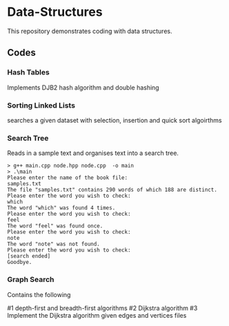 # Data-Structures

This repository demonstrates coding with data structures.

## Codes

### Hash Tables

Implements DJB2 hash algorithm and double hashing

### Sorting Linked Lists
searches a given dataset with selection, insertion and quick sort algoirthms
### Search Tree
Reads in a sample text and organises text into a search tree. 
```
> g++ main.cpp node.hpp node.cpp  -o main           
> .\main
Please enter the name of the book file:
samples.txt
The file "samples.txt" contains 290 words of which 188 are distinct.
Please enter the word you wish to check:
which
The word "which" was found 4 times.
Please enter the word you wish to check:
feel
The word "feel" was found once.
Please enter the word you wish to check:
note
The word "note" was not found.
Please enter the word you wish to check:
[search ended]
Goodbye.
```
### Graph Search
Contains the following 

#1 depth-first and breadth-first algorithms
#2 Dijkstra algorithm
#3 Implement the Dijkstra algorithm given edges and vertices files

